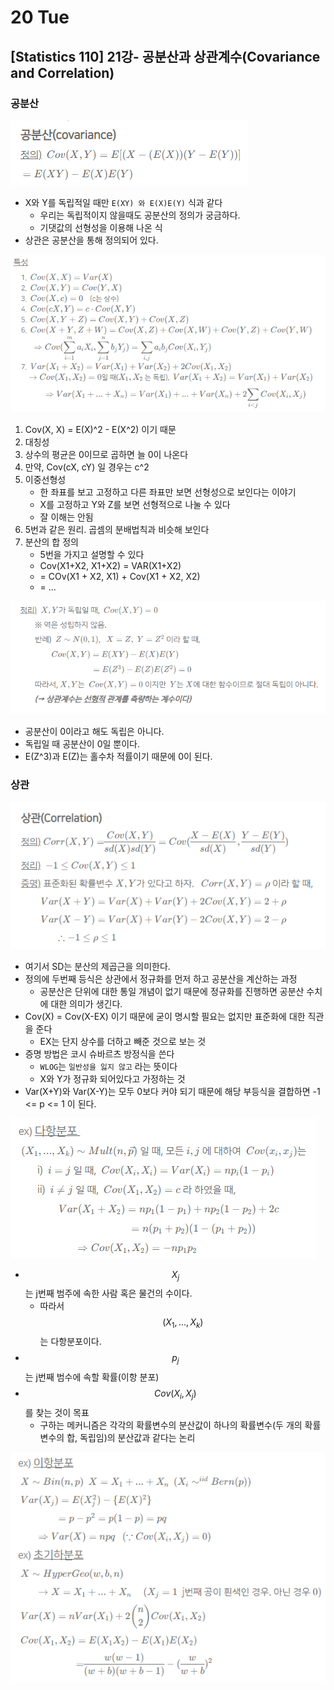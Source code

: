 # 20 Tue

## \[Statistics 110\] 21강- 공분산과 상관계수\(Covariance and Correlation\)

### 공분산

![](../../.gitbook/assets/image%20%28515%29.png)

* X와 Y를 독립적일 때만 `E(XY) 와 E(X)E(Y)` 식과 같다
  * 우리는 독립적이지 않을때도 공분산의 정의가 궁금하다.
  * 기댓값의 선형성을 이용해 나온 식
* 상관은 공분산을 통해 정의되어 있다.

![](../../.gitbook/assets/image%20%28513%29.png)

1. Cov\(X, X\) = E\(X\)^2 - E\(X^2\) 이기 때문
2. 대칭성
3. 상수의 평균은 0이므로 곱하면 늘 0이 나온다
4. 만약, Cov\(cX, cY\) 일 경우는 c^2
5. 이중선형성
   * 한 좌표를 보고 고정하고 다른 좌표만 보면 선형성으로 보인다는 이야기
   * X를 고정하고 Y와 Z를 보면 선형적으로 나눌 수 있다
   * 잘 이해는 안됨
6. 5번과 같은 원리. 곱셈의 분배법칙과 비슷해 보인다
7. 분산의 합 정의
   * 5번을 가지고 설명할 수 있다
   * Cov\(X1+X2, X1+X2\) = VAR\(X1+X2\)
   * = COv\(X1 + X2, X1\) + Cov\(X1 + X2, X2\)
   * = ... 

![](../../.gitbook/assets/image%20%28512%29.png)

* 공분산이 0이라고 해도 독립은 아니다.
* 독립일 때 공분산이 0일 뿐이다.
* E\(Z^3\)과 E\(Z\)는 홀수차 적률이기 때문에 0이 된다.

### 상관

![](../../.gitbook/assets/image%20%28514%29.png)

* 여기서 SD는 분산의 제곱근을 의미한다.
* 정의에 두번째 등식은 상관에서 정규화를 먼저 하고 공분산을 계산하는 과정
  * 공분산은 단위에 대한 통일 개념이 없기 때문에 정규화를 진행하면 공분산 수치에 대한 의미가 생긴다.
* Cov\(X\) = Cov\(X-EX\) 이기 때문에 굳이 명시할 필요는 없지만 표준화에 대한 직관을 준다
  * EX는 단지 상수를 더하고 빼준 것으로 보는 것
* 증명 방법은 코시 슈바르츠 방정식을 쓴다
  * `WLOG`는 `일반성을 잃지 않고` 라는 뜻이다
  * X와 Y가 정규화 되어있다고 가정하는 것
* Var\(X+Y\)와 Var\(X-Y\)는 모두 0보다 커야 되기 때문에 해당 부등식을 결합하면 -1 &lt;= p &lt;= 1 이 된다.

![](../../.gitbook/assets/image%20%28516%29.png)

* $$ X_j $$는 j번째 범주에 속한 사람 혹은 물건의 수이다.
  * 따라서 $$ (X_1 , ... , X_k) $$는 다항분포이다.
* $$ p_j $$는 j번째 범수에 속할 확률\(이항 분포\)
* $$ Cov(X_i, X_j) $$를 찾는 것이 목표
  * 구하는 메커니즘은 각각의 확률변수의 분산값이 하나의 확률변수\(두 개의 확률변수의 합, 독립임\)의 분산값과 같다는 논리

![](../../.gitbook/assets/image%20%28511%29.png)

